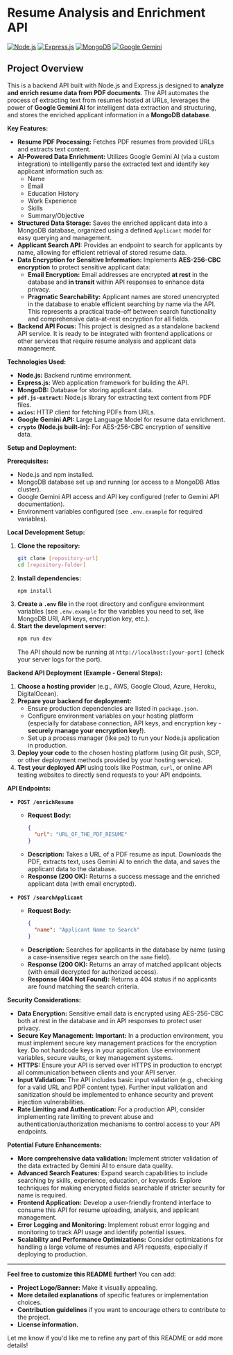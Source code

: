 # Resume Analysis and Enrichment API

[![Node.js](https://img.shields.io/badge/node.js-%2343853D.svg?style=for-the-badge&logo=node.js&logoColor=white)](https://nodejs.org/)
[![Express.js](https://img.shields.io/badge/express.js-%23404D59.svg?style=for-the-badge&logo=express&logoColor=%2361DAFB)](https://expressjs.com/)
[![MongoDB](https://img.shields.io/badge/MongoDB-%234ea94b.svg?style=for-the-badge&logo=mongodb&logoColor=white)](https://www.mongodb.com/)
[![Google Gemini](https://img.shields.io/badge/Google%20Gemini-black?style=for-the-badge&logo=google-gemini&logoColor=white)](https://ai.google.dev/gemini-api)

## Project Overview

This is a backend API built with Node.js and Express.js designed to **analyze and enrich resume data from PDF documents**. The API automates the process of extracting text from resumes hosted at URLs, leverages the power of **Google Gemini AI** for intelligent data extraction and structuring, and stores the enriched applicant information in a **MongoDB database**.

**Key Features:**

*   **Resume PDF Processing:**  Fetches PDF resumes from provided URLs and extracts text content.
*   **AI-Powered Data Enrichment:** Utilizes Google Gemini AI (via a custom integration) to intelligently parse the extracted text and identify key applicant information such as:
    *   Name
    *   Email
    *   Education History
    *   Work Experience
    *   Skills
    *   Summary/Objective
*   **Structured Data Storage:**  Saves the enriched applicant data into a MongoDB database, organized using a defined `Applicant` model for easy querying and management.
*   **Applicant Search API:** Provides an endpoint to search for applicants by name, allowing for efficient retrieval of stored resume data.
*   **Data Encryption for Sensitive Information:** Implements **AES-256-CBC encryption** to protect sensitive applicant data:
    *   **Email Encryption:**  Email addresses are encrypted **at rest** in the database and **in transit** within API responses to enhance data privacy.
    *   **Pragmatic Searchability:**  Applicant names are stored unencrypted in the database to enable efficient searching by name via the API. This represents a practical trade-off between search functionality and comprehensive data-at-rest encryption for all fields.
*   **Backend API Focus:**  This project is designed as a standalone backend API service. It is ready to be integrated with frontend applications or other services that require resume analysis and applicant data management.

**Technologies Used:**

*   **Node.js:**  Backend runtime environment.
*   **Express.js:**  Web application framework for building the API.
*   **MongoDB:**  Database for storing applicant data.
*   **`pdf.js-extract`:**  Node.js library for extracting text content from PDF files.
*   **`axios`:**  HTTP client for fetching PDFs from URLs.
*   **Google Gemini API:**  Large Language Model for resume data enrichment.
*   **`crypto` (Node.js built-in):** For AES-256-CBC encryption of sensitive data.

**Setup and Deployment:**

**Prerequisites:**

*   Node.js and npm installed.
*   MongoDB database set up and running (or access to a MongoDB Atlas cluster).
*   Google Gemini API access and API key configured (refer to Gemini API documentation).
*   Environment variables configured (see `.env.example` for required variables).

**Local Development Setup:**

1.  **Clone the repository:**
    ```bash
    git clone [repository-url]
    cd [repository-folder]
    ```
2.  **Install dependencies:**
    ```bash
    npm install
    ```
3.  **Create a `.env` file** in the root directory and configure environment variables (see `.env.example` for the variables you need to set, like MongoDB URI, API keys, encryption key, etc.).
4.  **Start the development server:**
    ```bash
    npm run dev
    ```
    The API should now be running at `http://localhost:[your-port]` (check your server logs for the port).

**Backend API Deployment (Example - General Steps):**

1.  **Choose a hosting provider** (e.g., AWS, Google Cloud, Azure, Heroku, DigitalOcean).
2.  **Prepare your backend for deployment:**
    *   Ensure production dependencies are listed in `package.json`.
    *   Configure environment variables on your hosting platform (especially for database connection, API keys, and encryption key - **securely manage your encryption key!**).
    *   Set up a process manager (like `pm2`) to run your Node.js application in production.
3.  **Deploy your code** to the chosen hosting platform (using Git push, SCP, or other deployment methods provided by your hosting service).
4.  **Test your deployed API** using tools like Postman, `curl`, or online API testing websites to directly send requests to your API endpoints.

**API Endpoints:**

*   **`POST /enrichResume`**
    *   **Request Body:**
        ```json
        {
          "url": "URL_OF_THE_PDF_RESUME"
        }
        ```
    *   **Description:**  Takes a URL of a PDF resume as input.  Downloads the PDF, extracts text, uses Gemini AI to enrich the data, and saves the applicant data to the database.
    *   **Response (200 OK):**  Returns a success message and the enriched applicant data (with email encrypted).

*   **`POST /searchApplicant`**
    *   **Request Body:**
        ```json
        {
          "name": "Applicant Name to Search"
        }
        ```
    *   **Description:**  Searches for applicants in the database by name (using a case-insensitive regex search on the `name` field).
    *   **Response (200 OK):** Returns an array of matched applicant objects (with email decrypted for authorized access).
    *   **Response (404 Not Found):** Returns a 404 status if no applicants are found matching the search criteria.

**Security Considerations:**

*   **Data Encryption:**  Sensitive email data is encrypted using AES-256-CBC both at rest in the database and in API responses to protect user privacy.
*   **Secure Key Management:**  **Important:** In a production environment, you must implement secure key management practices for the encryption key.  Do not hardcode keys in your application. Use environment variables, secure vaults, or key management systems.
*   **HTTPS:**  Ensure your API is served over HTTPS in production to encrypt all communication between clients and your API server.
*   **Input Validation:**  The API includes basic input validation (e.g., checking for a valid URL and PDF content type).  Further input validation and sanitization should be implemented to enhance security and prevent injection vulnerabilities.
*   **Rate Limiting and Authentication:** For a production API, consider implementing rate limiting to prevent abuse and authentication/authorization mechanisms to control access to your API endpoints.

**Potential Future Enhancements:**

*   **More comprehensive data validation:** Implement stricter validation of the data extracted by Gemini AI to ensure data quality.
*   **Advanced Search Features:**  Expand search capabilities to include searching by skills, experience, education, or keywords. Explore techniques for making encrypted fields searchable if stricter security for name is required.
*   **Frontend Application:** Develop a user-friendly frontend interface to consume this API for resume uploading, analysis, and applicant management.
*   **Error Logging and Monitoring:** Implement robust error logging and monitoring to track API usage and identify potential issues.
*   **Scalability and Performance Optimizations:**  Consider optimizations for handling a large volume of resumes and API requests, especially if deploying to production.

---

**Feel free to customize this README further!** You can add:

*   **Project Logo/Banner:**  Make it visually appealing.
*   **More detailed explanations** of specific features or implementation choices.
*   **Contribution guidelines** if you want to encourage others to contribute to the project.
*   **License information.**

Let me know if you'd like me to refine any part of this README or add more details!
